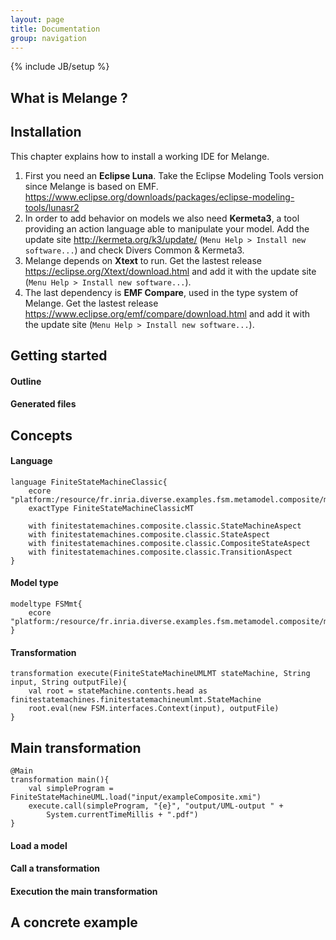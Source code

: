 ```yaml
---
layout: page
title: Documentation
group: navigation
---
```


{% include JB/setup %}

## What is Melange ?

## Installation

This chapter explains how to install a working IDE for Melange.

1. First you need an **Eclipse Luna**. Take the Eclipse Modeling Tools version since Melange is based on EMF.
   https://www.eclipse.org/downloads/packages/eclipse-modeling-tools/lunasr2
2. In order to add behavior on models we also need **Kermeta3**, a tool providing an action language able to manipulate your model.
   Add the update site http://kermeta.org/k3/update/ (`Menu Help > Install new software...`) and check Divers Common & Kermeta3.
3. Melange depends on **Xtext** to run.
   Get the lastest release https://eclipse.org/Xtext/download.html and add it with the update site (`Menu Help > Install new software...`).
4. The last dependency is **EMF Compare**, used in the type system of Melange. 
   Get the lastest release https://www.eclipse.org/emf/compare/download.html and add it with the update site (`Menu Help > Install new software...`).

## Getting started

#### Outline

#### Generated files

## Concepts

#### Language

~~~
language FiniteStateMachineClassic{
	ecore "platform:/resource/fr.inria.diverse.examples.fsm.metamodel.composite/model/fsm.ecore"
	exactType FiniteStateMachineClassicMT
	
	with finitestatemachines.composite.classic.StateMachineAspect
	with finitestatemachines.composite.classic.StateAspect
	with finitestatemachines.composite.classic.CompositeStateAspect
	with finitestatemachines.composite.classic.TransitionAspect
}
~~~

#### Model type

~~~
modeltype FSMmt{
	ecore "platform:/resource/fr.inria.diverse.examples.fsm.metamodel.composite/model/fsm.ecore"
}
~~~

#### Transformation

~~~
transformation execute(FiniteStateMachineUMLMT stateMachine, String input, String outputFile){
	val root = stateMachine.contents.head as finitestatemachines.finitestatemachineumlmt.StateMachine
	root.eval(new FSM.interfaces.Context(input), outputFile)
}
~~~

## Main transformation

~~~
@Main
transformation main(){
	val simpleProgram = FiniteStateMachineUML.load("input/exampleComposite.xmi")
	execute.call(simpleProgram, "{e}", "output/UML-output " + 
		System.currentTimeMillis + ".pdf")
}
~~~

#### Load a model

#### Call a transformation

#### Execution the main transformation

## A concrete example
